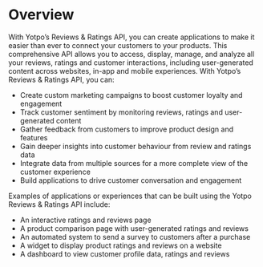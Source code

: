 # Overview

With Yotpo’s Reviews & Ratings API, you can create applications to make it
easier than ever to connect your customers to your products. This comprehensive
API allows you to access, display, manage, and analyze all your reviews,
ratings and customer interactions, including user-generated content across
websites, in-app and mobile experiences. With Yotpo’s Reviews & Ratings API,
you can:

- Create custom marketing campaigns to boost customer loyalty and engagement
- Track customer sentiment by monitoring reviews, ratings and user-generated
  content
- Gather feedback from customers to improve product design and features
- Gain deeper insights into customer behaviour from review and ratings data
- Integrate data from multiple sources for a more complete view of the customer
  experience
- Build applications to drive customer conversation and engagement

Examples of applications or experiences that can be built using the Yotpo
Reviews & Ratings API include:

- An interactive ratings and reviews page
- A product comparison page with user-generated ratings and reviews
- An automated system to send a survey to customers after a purchase
- A widget to display product ratings and reviews on a website
- A dashboard to view customer profile data, ratings and reviews
